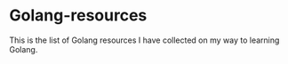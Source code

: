 # Golang-resources
This is the list of Golang resources I have collected on my way to learning Golang. 
